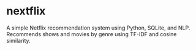 # nextflix
A simple Netflix recommendation system using Python, SQLite, and NLP. Recommends shows and movies by genre using TF-IDF and cosine similarity.
